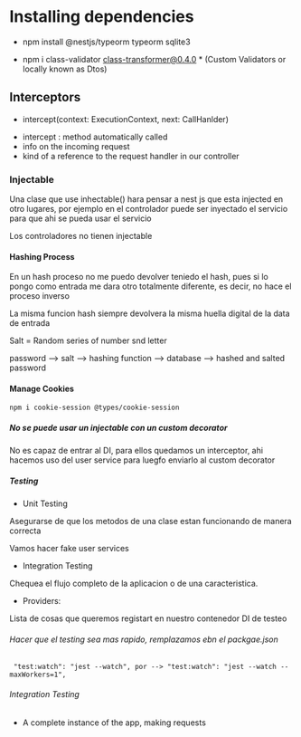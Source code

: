# Installing dependencies

- npm install @nestjs/typeorm typeorm sqlite3

- npm i class-validator class-transformer@0.4.0  * (Custom Validators or locally known as Dtos)

## Interceptors
 
 * intercept(context: ExecutionContext, next: CallHanlder)
 - intercept : method automatically called
 - info on the incoming request
 - kind of a reference to the request handler in our controller

 ### Injectable 

Una clase que use inhectable() hara pensar a nest js que esta injected en otro lugares, por ejemplo en el controlador puede ser inyectado el servicio para que ahi se pueda usar el servicio

Los controladores no tienen injectable

#### Hashing Process
En un hash proceso no me puedo devolver teniedo el hash, pues si lo pongo como entrada me dara otro totalmente diferente, es decir, no hace el proceso inverso

La misma funcion hash siempre devolvera la misma huella digital de la data de entrada

Salt = Random series of number snd letter  

password --> salt --> hashing function --> database --> hashed and salted password

#### Manage Cookies

``` npm i cookie-session @types/cookie-session ```

##### No se puede usar un injectable con un custom decorator

No es capaz de entrar al DI, para ellos quedamos un interceptor, ahi hacemos uso del user service para luegfo enviarlo al custom decorator

##### Testing

- Unit Testing

Asegurarse de que los metodos de una clase estan funcionando de manera correcta

Vamos hacer fake user services

- Integration Testing

Chequea el flujo completo de la aplicacion o de una caracteristica.

* Providers:

Lista de cosas que queremos registart en nuestro contenedor DI de testeo


###### Hacer que el testing sea mas rapido, remplazamos ebn el packgae.json

``` "test:watch": "jest --watch", por --> "test:watch": "jest --watch --maxWorkers=1",```

###### Integration Testing

- A complete instance of the app, making requests